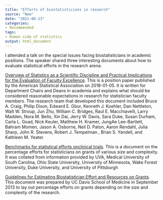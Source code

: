 ```yaml
---
title: "Efforts of biostatisticians in research"
source: "New"
date: "2021-08-13"
categories:
- Recommended
tags:
- Human side of statistics
output: html_document
---
```


I attended a talk on the special issues facing biostatisticians in academic positions. The speaker shared three interesting documents about how to evaluate statistical efforts in the research arena. 

<!--more-->

[Overview of Statistics as a Scientific Discipline and Practical Implications for the Evaluation of Faculty Excellence][asa1]. This is a position paper published by the American Statistical Association on 2018-01-05. It is written for Department Chairs and Deans in academia and explains what should be considered reasonable expectations in research for statistician faculty members. The research team that developed this document included Bruce A. Craig, Philip Dixon, Edward E. Gbur, Kenneth J. Koehler, Dan Nettleton, Walt W. Stroup, Jun Zhu, William C. Bridges, Raul E. Macchiavelli, Larry Madden, Nora M. Bello, Xin Dai, Jerry W. Davis, Sara Duke, Susan Durham, Carla L. Goad, Nick Keuler, Matthew H. Kramer, JungAe Lee-Bartlett, Bahram Momen, Jason A. Osborne, Neil D. Paton, Aaron Rendahl, Julia Sharp, John R. Stevens, Robert J. Tempelman , Brian S. Yandell, and Kathleen M. Yeater.

[Benchmarks for statistical efforts onclinical trials][ben1]. This is a document on the percentage efforts for statisticians on grants of various size and complexity. It was collated from information provided by UVA, Medical University of South Carolina, Ohio State University, University of Minnesota, Wake Forest University, Duke University, and University of Pittsburgh

[Guidelines for Estimating Biostatistician Effort and Resources on Grants][ucd1]. This document was prepared by UC Davis School of Medicine in September 2013 to lay out percentage efforts on grants depending on the size and complexity of the research.

[asa1]: https://www.amstat.org/asa/files/pdfs/POL-Statistics-as-a-Scientific-Discipline.pdf
[ben1]: https://med.virginia.edu/phs/wp-content/uploads/sites/188/2021/05/TRAppS-Biostat-effort-benchmarks-Apr2021.pdf
[ucd1]: https://health.ucdavis.edu/ctsc/area/biostatistics/Documents/UCD_Biostat_Effort_Guidelines.pdf
